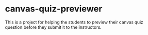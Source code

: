 # canvas-quiz-previewer
This is  a project for helping the students to preview their canvas quiz question before they submit it to the instructors. 
